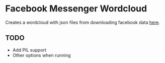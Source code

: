 # Facebook Messenger Wordcloud

Creates a wordcloud with json files from downloading facebook data [here](https://www.facebook.com/dyi/?referrer=yfi_settings "Download Your Information").

## TODO

* Add PIL support
* Other options when running
